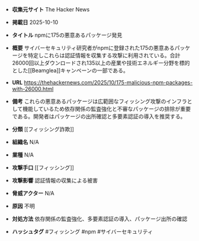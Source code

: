 - **収集元サイト**
The Hacker News

- **掲載日**
2025-10-10

- **タイトル**
npmに175の悪意あるパッケージ発見

- **概要**
サイバーセキュリティ研究者がnpmに登録された175の悪意あるパッケージを特定しこれらは認証情報を収集する攻撃に利用されている。合計26000回以上ダウンロードされ135以上の産業や技術エネルギー分野を標的とした[[Beamglea]]キャンペーンの一部である。

- **URL**
https://thehackernews.com/2025/10/175-malicious-npm-packages-with-26000.html

- **備考**
これらの悪意あるパッケージは広範囲なフィッシング攻撃のインフラとして機能しているため依存関係の監査強化と不審なパッケージの排除が重要である。開発者はパッケージの出所確認と多要素認証の導入を推奨する。

- **分類**
[[フィッシング詐欺]]

- **組織名**
N/A

- **業種**
N/A

- **攻撃手口**
[[フィッシング]]

- **攻撃影響**
認証情報の収集による被害

- **脅威アクター**
N/A

- **原因**
不明

- **対処方法**
依存関係の監査強化、多要素認証の導入、パッケージ出所の確認

- **ハッシュタグ**
#フィッシング #npm #サイバーセキュリティ
